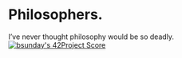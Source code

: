 # Philosophers.
I’ve never thought philosophy would be so deadly.
[![bsunday's 42Project Score](https://badge42.herokuapp.com/api/project/bsunday/Philosophers)](https://github.com/JaeSeoKim/badge42)
